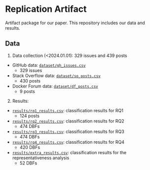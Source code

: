 # Replication Artifact

Artifact package for our paper. This repository includes our data and results. 

## Data
1. Data collection (<2024.01.01): 329 issues and 439 posts
  * GitHub data: [`dataset/gh_issues.csv`](dataset/gh_issues.csv)
    - 329 issues   
  * Stack Overflow data: [`dataset/so_posts.csv`](dataset/so_posts.csv)
    - 430 posts 
  * Docker Forum data: [`dataset/df_posts.csv`](dataset/df_posts.csv)
    - 9 posts 
2. Results:
  * [`results/rq1_results.csv`](results/rq1_results.csv): classification results for RQ1
    - 124 posts
  * [`results/rq2_results.csv`](results/rq2_results.csv): classification results for RQ2
    - 474 DBFs
  * [`results/rq3_results.csv`](results/rq3_results.csv): classification results for RQ3
    - 474 DBFs
  * [`results/rq4_results.csv`](resykts/rq4_results.csv): classification results for RQ4
    - 420 DBFs
  * [`results/extra_results.csv`](results/extra_results.csv): classification results for the representativeness analysis
    - 52 DBFs

